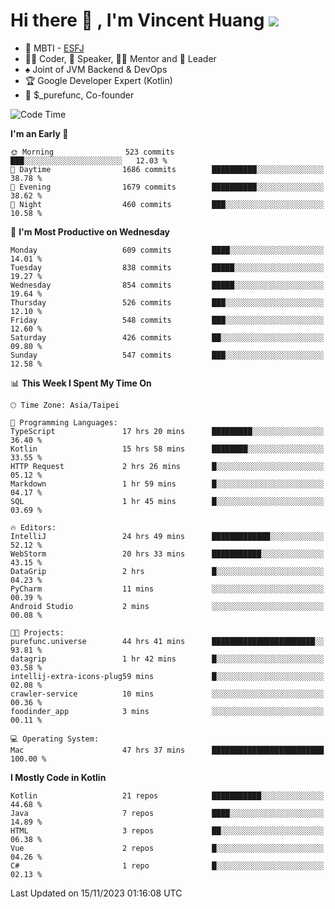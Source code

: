 # Hi there 👋 , I'm Vincent Huang ![](https://komarev.com/ghpvc/?username=Jian-Min-Huang)
- 👀 MBTI - [ESFJ](https://www.16personalities.com/esfj-personality)
- 👨‍💻 Coder, 🎤 Speaker, 👨‍🏫 Mentor and 🚀 Leader
- ♠️ Joint of JVM Backend & DevOps
- 🏆 Google Developer Expert (Kotlin)
- 💼 $_purefunc, Co-founder

<!--START_SECTION:waka-->
![Code Time](http://img.shields.io/badge/Code%20Time-2%2C890%20hrs%2038%20mins-blue)

**I'm an Early 🐤** 

```text
🌞 Morning                523 commits         ███░░░░░░░░░░░░░░░░░░░░░░   12.03 % 
🌆 Daytime                1686 commits        ██████████░░░░░░░░░░░░░░░   38.78 % 
🌃 Evening                1679 commits        ██████████░░░░░░░░░░░░░░░   38.62 % 
🌙 Night                  460 commits         ███░░░░░░░░░░░░░░░░░░░░░░   10.58 % 
```
📅 **I'm Most Productive on Wednesday** 

```text
Monday                   609 commits         ████░░░░░░░░░░░░░░░░░░░░░   14.01 % 
Tuesday                  838 commits         █████░░░░░░░░░░░░░░░░░░░░   19.27 % 
Wednesday                854 commits         █████░░░░░░░░░░░░░░░░░░░░   19.64 % 
Thursday                 526 commits         ███░░░░░░░░░░░░░░░░░░░░░░   12.10 % 
Friday                   548 commits         ███░░░░░░░░░░░░░░░░░░░░░░   12.60 % 
Saturday                 426 commits         ██░░░░░░░░░░░░░░░░░░░░░░░   09.80 % 
Sunday                   547 commits         ███░░░░░░░░░░░░░░░░░░░░░░   12.58 % 
```


📊 **This Week I Spent My Time On** 

```text
🕑︎ Time Zone: Asia/Taipei

💬 Programming Languages: 
TypeScript               17 hrs 20 mins      █████████░░░░░░░░░░░░░░░░   36.40 % 
Kotlin                   15 hrs 58 mins      ████████░░░░░░░░░░░░░░░░░   33.55 % 
HTTP Request             2 hrs 26 mins       █░░░░░░░░░░░░░░░░░░░░░░░░   05.12 % 
Markdown                 1 hr 59 mins        █░░░░░░░░░░░░░░░░░░░░░░░░   04.17 % 
SQL                      1 hr 45 mins        █░░░░░░░░░░░░░░░░░░░░░░░░   03.69 % 

🔥 Editors: 
IntelliJ                 24 hrs 49 mins      █████████████░░░░░░░░░░░░   52.12 % 
WebStorm                 20 hrs 33 mins      ███████████░░░░░░░░░░░░░░   43.15 % 
DataGrip                 2 hrs               █░░░░░░░░░░░░░░░░░░░░░░░░   04.23 % 
PyCharm                  11 mins             ░░░░░░░░░░░░░░░░░░░░░░░░░   00.39 % 
Android Studio           2 mins              ░░░░░░░░░░░░░░░░░░░░░░░░░   00.08 % 

🐱‍💻 Projects: 
purefunc.universe        44 hrs 41 mins      ███████████████████████░░   93.81 % 
datagrip                 1 hr 42 mins        █░░░░░░░░░░░░░░░░░░░░░░░░   03.58 % 
intellij-extra-icons-plug59 mins             █░░░░░░░░░░░░░░░░░░░░░░░░   02.08 % 
crawler-service          10 mins             ░░░░░░░░░░░░░░░░░░░░░░░░░   00.36 % 
foodinder_app            3 mins              ░░░░░░░░░░░░░░░░░░░░░░░░░   00.11 % 

💻 Operating System: 
Mac                      47 hrs 37 mins      █████████████████████████   100.00 % 
```

**I Mostly Code in Kotlin** 

```text
Kotlin                   21 repos            ███████████░░░░░░░░░░░░░░   44.68 % 
Java                     7 repos             ████░░░░░░░░░░░░░░░░░░░░░   14.89 % 
HTML                     3 repos             ██░░░░░░░░░░░░░░░░░░░░░░░   06.38 % 
Vue                      2 repos             █░░░░░░░░░░░░░░░░░░░░░░░░   04.26 % 
C#                       1 repo              █░░░░░░░░░░░░░░░░░░░░░░░░   02.13 % 
```




 Last Updated on 15/11/2023 01:16:08 UTC
<!--END_SECTION:waka-->
